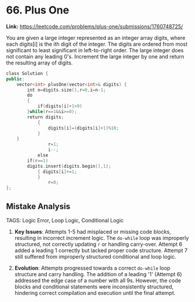 # 66. Plus One

**Link:** https://leetcode.com/problems/plus-one/submissions/1760748725/

You are given a large integer represented as an integer array digits, where each digits[i] is the ith digit of the integer. The digits are ordered from most significant to least significant in left-to-right order. The large integer does not contain any leading 0's. Increment the large integer by one and return the resulting array of digits.

```cpp
class Solution {
public:
    vector<int> plusOne(vector<int>& digits) {
        int n=digits.size(),r=0,i=n-1;
        do
        {
            if(digits[i]+1>9)
        }while(r==1&&i>=0);
        return digits;
            {
                digits[i]=(digits[i]+1)%10;
            }
    }
                r=1;
                i--;
            else
        if(r==1)
        digits.insert(digits.begin(),1);
            { digits[i]+=1;
            }
                r=0;
};
```

## Mistake Analysis

TAGS: Logic Error, Loop Logic, Conditional Logic

1. **Key Issues**: Attempts 1-5 had misplaced or missing code blocks, resulting in incorrect increment logic. The `do-while` loop was improperly structured, not correctly updating `r` or handling carry-over. Attempt 6 added a leading 1 correctly but lacked proper code structure. Attempt 7 still suffered from improperly structured conditional and loop logic.


2. **Evolution**: Attempts progressed towards a correct `do-while` loop structure and carry handling.  The addition of a leading '1' (Attempt 6) addressed the edge case of a number with all 9s.  However, the code blocks and conditional statements were inconsistently structured, hindering correct compilation and execution until the final attempt.

